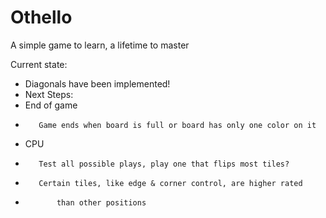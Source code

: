 # Othello
A simple game to learn, a lifetime to master


Current state:

* Diagonals have been implemented!
* Next Steps:
*    End of game
*        Game ends when board is full or board has only one color on it
*    CPU
*        Test all possible plays, play one that flips most tiles?
*        Certain tiles, like edge & corner control, are higher rated
*            than other positions